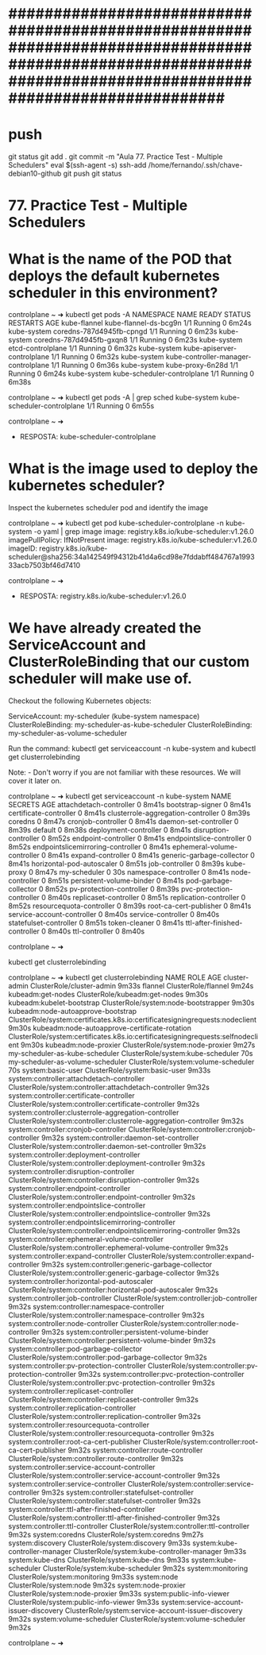 
# ############################################################################################################################################################### ##############################################################################################################################################################
# ##############################################################################################################################################################
# ##############################################################################################################################################################
# push

git status
git add .
git commit -m "Aula 77. Practice Test - Multiple Schedulers"
eval $(ssh-agent -s)
ssh-add /home/fernando/.ssh/chave-debian10-github
git push
git status




# ##############################################################################################################################################################
#  77. Practice Test - Multiple Schedulers


# What is the name of the POD that deploys the default kubernetes scheduler in this environment?

                                             

controlplane ~ ➜  kubectl get pods -A
NAMESPACE      NAME                                   READY   STATUS    RESTARTS   AGE
kube-flannel   kube-flannel-ds-bcg9n                  1/1     Running   0          6m24s
kube-system    coredns-787d4945fb-cpngd               1/1     Running   0          6m23s
kube-system    coredns-787d4945fb-gxqn8               1/1     Running   0          6m23s
kube-system    etcd-controlplane                      1/1     Running   0          6m32s
kube-system    kube-apiserver-controlplane            1/1     Running   0          6m32s
kube-system    kube-controller-manager-controlplane   1/1     Running   0          6m36s
kube-system    kube-proxy-6n28d                       1/1     Running   0          6m24s
kube-system    kube-scheduler-controlplane            1/1     Running   0          6m38s

controlplane ~ ➜  kubectl get pods -A | grep sched
kube-system    kube-scheduler-controlplane            1/1     Running   0          6m55s

controlplane ~ ➜  



- RESPOSTA:
  kube-scheduler-controlplane








# What is the image used to deploy the kubernetes scheduler?

Inspect the kubernetes scheduler pod and identify the image



controlplane ~ ➜  kubectl get pod kube-scheduler-controlplane -n kube-system -o yaml | grep image
    image: registry.k8s.io/kube-scheduler:v1.26.0
    imagePullPolicy: IfNotPresent
    image: registry.k8s.io/kube-scheduler:v1.26.0
    imageID: registry.k8s.io/kube-scheduler@sha256:34a142549f94312b41d4a6cd98e7fddabff484767a199333acb7503bf46d7410

controlplane ~ ➜  


- RESPOSTA:
registry.k8s.io/kube-scheduler:v1.26.0











# We have already created the ServiceAccount and ClusterRoleBinding that our custom scheduler will make use of.

Checkout the following Kubernetes objects:

ServiceAccount: my-scheduler (kube-system namespace)
ClusterRoleBinding: my-scheduler-as-kube-scheduler
ClusterRoleBinding: my-scheduler-as-volume-scheduler

Run the command: kubectl get serviceaccount -n kube-system and kubectl get clusterrolebinding

Note: - Don't worry if you are not familiar with these resources. We will cover it later on.


controlplane ~ ➜  kubectl get serviceaccount -n kube-system
NAME                                 SECRETS   AGE
attachdetach-controller              0         8m41s
bootstrap-signer                     0         8m41s
certificate-controller               0         8m41s
clusterrole-aggregation-controller   0         8m39s
coredns                              0         8m47s
cronjob-controller                   0         8m41s
daemon-set-controller                0         8m39s
default                              0         8m38s
deployment-controller                0         8m41s
disruption-controller                0         8m52s
endpoint-controller                  0         8m41s
endpointslice-controller             0         8m52s
endpointslicemirroring-controller    0         8m41s
ephemeral-volume-controller          0         8m41s
expand-controller                    0         8m41s
generic-garbage-collector            0         8m41s
horizontal-pod-autoscaler            0         8m51s
job-controller                       0         8m39s
kube-proxy                           0         8m47s
my-scheduler                         0         30s
namespace-controller                 0         8m41s
node-controller                      0         8m51s
persistent-volume-binder             0         8m41s
pod-garbage-collector                0         8m52s
pv-protection-controller             0         8m39s
pvc-protection-controller            0         8m40s
replicaset-controller                0         8m51s
replication-controller               0         8m52s
resourcequota-controller             0         8m39s
root-ca-cert-publisher               0         8m41s
service-account-controller           0         8m40s
service-controller                   0         8m40s
statefulset-controller               0         8m51s
token-cleaner                        0         8m41s
ttl-after-finished-controller        0         8m40s
ttl-controller                       0         8m40s

controlplane ~ ➜  



kubectl get clusterrolebinding


controlplane ~ ➜  kubectl get clusterrolebinding
NAME                                                   ROLE                                                                               AGE
cluster-admin                                          ClusterRole/cluster-admin                                                          9m33s
flannel                                                ClusterRole/flannel                                                                9m24s
kubeadm:get-nodes                                      ClusterRole/kubeadm:get-nodes                                                      9m30s
kubeadm:kubelet-bootstrap                              ClusterRole/system:node-bootstrapper                                               9m30s
kubeadm:node-autoapprove-bootstrap                     ClusterRole/system:certificates.k8s.io:certificatesigningrequests:nodeclient       9m30s
kubeadm:node-autoapprove-certificate-rotation          ClusterRole/system:certificates.k8s.io:certificatesigningrequests:selfnodeclient   9m30s
kubeadm:node-proxier                                   ClusterRole/system:node-proxier                                                    9m27s
my-scheduler-as-kube-scheduler                         ClusterRole/system:kube-scheduler                                                  70s
my-scheduler-as-volume-scheduler                       ClusterRole/system:volume-scheduler                                                70s
system:basic-user                                      ClusterRole/system:basic-user                                                      9m33s
system:controller:attachdetach-controller              ClusterRole/system:controller:attachdetach-controller                              9m32s
system:controller:certificate-controller               ClusterRole/system:controller:certificate-controller                               9m32s
system:controller:clusterrole-aggregation-controller   ClusterRole/system:controller:clusterrole-aggregation-controller                   9m32s
system:controller:cronjob-controller                   ClusterRole/system:controller:cronjob-controller                                   9m32s
system:controller:daemon-set-controller                ClusterRole/system:controller:daemon-set-controller                                9m32s
system:controller:deployment-controller                ClusterRole/system:controller:deployment-controller                                9m32s
system:controller:disruption-controller                ClusterRole/system:controller:disruption-controller                                9m32s
system:controller:endpoint-controller                  ClusterRole/system:controller:endpoint-controller                                  9m32s
system:controller:endpointslice-controller             ClusterRole/system:controller:endpointslice-controller                             9m32s
system:controller:endpointslicemirroring-controller    ClusterRole/system:controller:endpointslicemirroring-controller                    9m32s
system:controller:ephemeral-volume-controller          ClusterRole/system:controller:ephemeral-volume-controller                          9m32s
system:controller:expand-controller                    ClusterRole/system:controller:expand-controller                                    9m32s
system:controller:generic-garbage-collector            ClusterRole/system:controller:generic-garbage-collector                            9m32s
system:controller:horizontal-pod-autoscaler            ClusterRole/system:controller:horizontal-pod-autoscaler                            9m32s
system:controller:job-controller                       ClusterRole/system:controller:job-controller                                       9m32s
system:controller:namespace-controller                 ClusterRole/system:controller:namespace-controller                                 9m32s
system:controller:node-controller                      ClusterRole/system:controller:node-controller                                      9m32s
system:controller:persistent-volume-binder             ClusterRole/system:controller:persistent-volume-binder                             9m32s
system:controller:pod-garbage-collector                ClusterRole/system:controller:pod-garbage-collector                                9m32s
system:controller:pv-protection-controller             ClusterRole/system:controller:pv-protection-controller                             9m32s
system:controller:pvc-protection-controller            ClusterRole/system:controller:pvc-protection-controller                            9m32s
system:controller:replicaset-controller                ClusterRole/system:controller:replicaset-controller                                9m32s
system:controller:replication-controller               ClusterRole/system:controller:replication-controller                               9m32s
system:controller:resourcequota-controller             ClusterRole/system:controller:resourcequota-controller                             9m32s
system:controller:root-ca-cert-publisher               ClusterRole/system:controller:root-ca-cert-publisher                               9m32s
system:controller:route-controller                     ClusterRole/system:controller:route-controller                                     9m32s
system:controller:service-account-controller           ClusterRole/system:controller:service-account-controller                           9m32s
system:controller:service-controller                   ClusterRole/system:controller:service-controller                                   9m32s
system:controller:statefulset-controller               ClusterRole/system:controller:statefulset-controller                               9m32s
system:controller:ttl-after-finished-controller        ClusterRole/system:controller:ttl-after-finished-controller                        9m32s
system:controller:ttl-controller                       ClusterRole/system:controller:ttl-controller                                       9m32s
system:coredns                                         ClusterRole/system:coredns                                                         9m27s
system:discovery                                       ClusterRole/system:discovery                                                       9m33s
system:kube-controller-manager                         ClusterRole/system:kube-controller-manager                                         9m33s
system:kube-dns                                        ClusterRole/system:kube-dns                                                        9m33s
system:kube-scheduler                                  ClusterRole/system:kube-scheduler                                                  9m32s
system:monitoring                                      ClusterRole/system:monitoring                                                      9m33s
system:node                                            ClusterRole/system:node                                                            9m32s
system:node-proxier                                    ClusterRole/system:node-proxier                                                    9m33s
system:public-info-viewer                              ClusterRole/system:public-info-viewer                                              9m33s
system:service-account-issuer-discovery                ClusterRole/system:service-account-issuer-discovery                                9m32s
system:volume-scheduler                                ClusterRole/system:volume-scheduler                                                9m32s

controlplane ~ ➜  